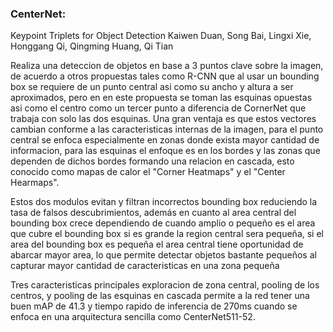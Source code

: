 ### CenterNet:

Keypoint Triplets for Object Detection 
Kaiwen Duan, Song Bai, Lingxi Xie, Honggang Qi, Qingming Huang, Qi Tian

Realiza una deteccion de objetos en base a 3 puntos clave sobre la imagen, de acuerdo a otros propuestas tales como R-CNN que al usar un bounding box se requiere de un punto central asi como su ancho
y altura a ser aproximados, pero en en este propuesta se toman las esquinas opuestas asi como el centro como un tercer punto a diferencia de CornerNet que trabaja con solo las dos esquinas. Una gran
ventaja es que estos vectores cambian conforme a las caracteristicas internas de la imagen, para el punto central se enfoca especialmente en zonas donde exista mayor cantidad de informacion, para las
esquinas el enfoque es en los bordes y las zonas que dependen de dichos bordes formando una relacion en cascada, esto conocido como mapas de calor el "Corner Heatmaps" y el "Center Hearmaps".

Estos dos modulos evitan y filtran incorrectos bounding box reduciendo la tasa de falsos descubrimientos, además en cuanto al area central del bounding box crece dependiendo de cuando amplio o pequeño
es el area que cubre el bounding box si es grande la region central sera pequeña, si el area del bounding box es pequeña el area central tiene oportunidad de abarcar mayor area, lo que permite
detectar objetos bastante pequeños al capturar mayor cantidad de caracteristicas en una zona pequeña

Tres caracteristicas principales exploracion de zona central, pooling de los centros, y pooling de las esquinas en cascada permite a la red tener una buen mAP de 41.3  y tiempo rapido de inferencia de
270ms cuando se enfoca en una arquitectura sencilla como CenterNet511-52.


